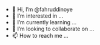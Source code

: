 - 👋 Hi, I’m @fahruddinoye
- 👀 I’m interested in ...
- 🌱 I’m currently learning ...
- 💞️ I’m looking to collaborate on ...
- 📫 How to reach me ...

<!---
fahruddinoye/fahruddinoye is a ✨ special ✨ repository because its `README.md` (this file) appears on your GitHub profile.
You can click the Preview link to take a look at your changes.
--->
